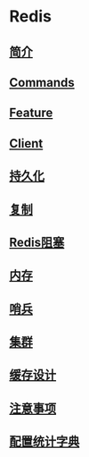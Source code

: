 # Redis

## [简介](docs/1.Introduction)

## [Commands](docs/2.Commands)

## [Feature](docs/3.Feature)

## [Client](docs/4.Client)

## [持久化](docs/5.Persistence)

## [复制](docs/6.Copy)

## [Redis阻塞](docs/7.Block)

## [内存](docs/8.Memory)

## [哨兵](docs/9.Sentinel)

## [集群](docs/10.Cluster)

## [缓存设计](docs/11.CacheDesign)

## [注意事项](docs/12.Precautions)

## [配置统计字典](docs/13.Dictionary)
